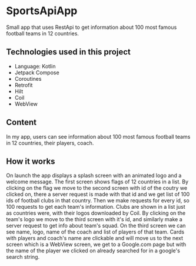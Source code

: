 # SportsApiApp
Small app that uses RestApi to get information about 100 most famous football teams in 12 countries.

## Technologies used in this project

- Language: Kotlin
- Jetpack Compose
- Coroutines
- Retrofit
- Hilt
- Coil
- WebView

 ## Content

 In my app, users can see information about 100 most famous football teams in 12 countries, their players, coach.

 ## How it works
On launch the app displays a splash screen with an animated logo and a welcome message. 
The first screen shows flags of 12 countries in a list. By clicking on the flag we move to the second screen with id of the coutry we clicked on, there a server request is made with that id and we get list of 100 ids of football clubs in that country. 
Then we make requests for every id, so 100 requests to get each team's information. Clubs are shown in a list just as countries were, with their logos downloaded by Coil. By clicking on the team's logo we move to the third screen with it's id, and similarly make a server request to get info about team's squad. 
On the third screen we can see name, logo, name of the coach and list of players of that team. Cards with players and coach's name are clickable and will move us to the next screen which is a WebView screen, we get to a Google.com page but with the name of the player we clicked on already searched for in a google's search string.

